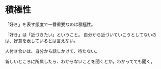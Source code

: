 # 積極性

「好き」を表す態度で一番重要なのは積極性。

「好き」は「近づきたい」ということ。
自分から近づいていこうとしてないのは、好意を表しているとは言えない。

人付き合いは、自分から話しかけて、待たない。

新しいところに所属したら、わからないことを聞くとか。わかってても聞く。
